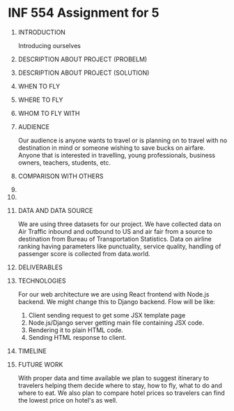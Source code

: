 # INF 554 Assignment for 5

1. INTRODUCTION

	Introducing ourselves

2. DESCRIPTION ABOUT PROJECT (PROBELM)

3. DESCRIPTION ABOUT PROJECT (SOLUTION)

4. WHEN TO FLY

5. WHERE TO FLY

6. WHOM TO FLY WITH

7. AUDIENCE 

	Our audience is anyone wants to travel or is planning on to travel with no destination in mind or someone wishing to save bucks on airfare. Anyone that is interested in travelling, young professionals, business owners, teachers, students, etc.

8. COMPARISON WITH OTHERS

9. 

10.

11. DATA AND DATA SOURCE

	We are using three datasets for our project. We have collected data on Air Traffic inbound and outbound to US and air fair from a source to destination from Bureau of Transportation Statistics. Data on airline ranking having parameters like punctuality, service quality, handling of passenger score is collected from data.world. 

12. DELIVERABLES

13. TECHNOLOGIES

	For our web architecture we are using React frontend with Node.js backend. We might change this to Django backend.
	Flow will be like:
	1. Client sending request to get some JSX template page
	2. Node.js/Django server getting main file containing JSX code.
	3. Rendering it to plain HTML code.
	4. Sending HTML response to client.

14. TIMELINE

15. FUTURE WORK

	With proper data and time available we plan to suggest itinerary to travelers helping them decide where to stay, how to fly, what to do and where to eat. We also plan to compare hotel prices so travelers can find the lowest price on hotel's as well.
